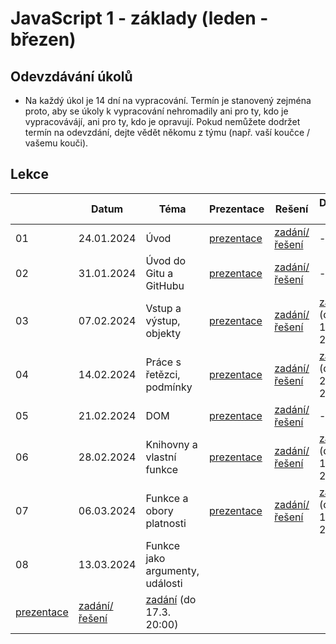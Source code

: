 # JavaScript 1 - základy (leden - březen)

## Odevzdávání úkolů

* Na každý úkol je 14 dní na vypracování. Termín je stanovený zejména proto, aby se úkoly k vypracování nehromadily ani pro ty, kdo je vypracovávájí, ani pro ty, kdo je opravují. Pokud nemůžete dodržet termín na odevzdání, dejte vědět někomu z týmu (např. vaší koučce / vašemu kouči).


## Lekce

|    | Datum     | Téma             | Prezentace                                                           | Rešení        | Domácí úkol
| -- | --------- | ---------------- | -------------------------------------------------------------------- | ------------- | -------------
| 01  | 24.01.2024 | Úvod | [prezentace](./pdfs/lekce01.pdf) | [zadání/řešení](./solution/lekce-01.md) | -
| 02  | 31.01.2024 | Úvod do Gitu a GitHubu | [prezentace](./pdfs/lekce02.pdf) | [zadání/řešení](./solution/lekce-02.md) | -
| 03  | 07.02.2024 | Vstup a výstup, objekty | [prezentace](https://kodim.cz/czechitas/js1/lekce/vstup-vystup-objekty/vstup) | [zadání/řešení](./solution/lekce-03.md) | [zadání](./solution/du_treti_lekce.md) (do 18.2. 20:00)
| 04  | 14.02.2024 | Práce s řetězci, podmínky | [prezentace](https://kodim.cz/czechitas/js1/lekce/retezce-podminky/vlastnosti-metody) | [zadání/řešení](./solution/lekce-04.md) | [zadání](./solution/du_ctvrta_lekce.md) (do 25.2. 20:00)
| 05  | 21.02.2024 | DOM | [prezentace](https://kodim.cz/czechitas/js1/lekce/dom-innerhtml/dom) | [zadání/řešení](./solution/lekce-05.md) | -
| 06  | 28.02.2024 | Knihovny a vlastní funkce | [prezentace](https://kodim.cz/czechitas/js1/lekce/knihovny-vlastni-funkce/knihovny) | [zadání/řešení](./solution/lekce-06.md) | [zadání](./solution/du_sesta_lekce.md) (do 10.3. 20:00)
| 07  | 06.03.2024 | Funkce a obory platnosti | [prezentace](https://kodim.cz/czechitas/js1/lekce/funkce-obory/null-undefined) | [zadání/řešení](./solution/lekce-07.md) | [zadání](./solution/du_sedma_lekce.md) (do 17.3. 20:00)
| 08  | 13.03.2024 | Funkce jako argumenty, události
 | [prezentace](https://kodim.cz/czechitas/js1/lekce/funkce-arg-udalosti/funkce-arg) | [zadání/řešení](./solution/lekce-08.md) | [zadání](./solution/du_osma_lekce.md) (do 17.3. 20:00)